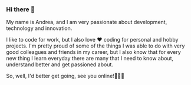 ### Hi there 👋

My name is Andrea, and I am very passionate about development, technology and innovation.

I like to code for work, but I also love ❤️ coding for personal and hobby projects. I'm pretty proud of some of the things I was able to do with very good colleagues and friends in my career, but I also know that for every new thing I learn everyday there are many that I need to know about, understand better and get passioned about.

So, well, I'd better get going, see you online!🧑🏻‍💻

<!--
**superandrew/superandrew** is a ✨ _special_ ✨ repository because its `README.md` (this file) appears on your GitHub profile.

Here are some ideas to get you started:

- 🔭 I’m currently working on ...
- 🌱 I’m currently learning ...
- 👯 I’m looking to collaborate on ...
- 🤔 I’m looking for help with ...
- 💬 Ask me about ...
- 📫 How to reach me: ...
- 😄 Pronouns: ...
- ⚡ Fun fact: ...
-->
